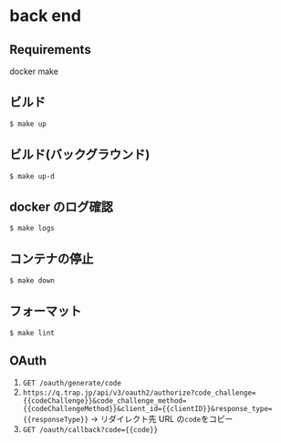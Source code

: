 # back end

## Requirements

docker
make

## ビルド

```bash
$ make up
```

## ビルド(バックグラウンド)

```bash
$ make up-d
```

## docker のログ確認

```bash
$ make logs
```

## コンテナの停止

```bash
$ make down
```

## フォーマット

```
$ make lint
```

## OAuth

1. `GET /oauth/generate/code`
2. `https://q.trap.jp/api/v3/oauth2/authorize?code_challenge={{codeChallenge}}&code_challenge_method={{codeChallengeMethod}}&client_id={{clientID}}&response_type={{responseType}}`
   → リダイレクト先 URL の`code`をコピー
3. `GET /oauth/callback?code={{code}}`
